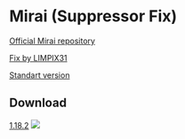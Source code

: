 # Mirai (Suppressor Fix)

[Official Mirai repository](https://github.com/etil2jz/Mirai)

[Fix by LIMPIX31](https://gist.github.com/LIMPIX31/f1b5a26f2e77542145ebfc4b63efe471)

[Standart version](https://github.com/ChA0S-f4me/Mirai-Suppressor-Fix/tree/ver/1.18.2)

## Download

[1.18.2](https://github.com/ChA0S-f4me/Mirai-Suppressor-Fix/releases/download/1.18.2-Purpur/mirai-1.18.2-R0.1-SNAPSHOT-SF.jar)
![](https://img.shields.io/badge/Test-Not%20Tested-yellow)
